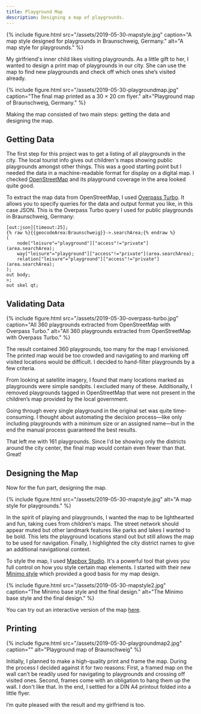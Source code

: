 ```yaml
---
title: Playground Map
description: Designing a map of playgrounds.
---
```


{% include figure.html src="/assets/2019-05-30-mapstyle.jpg" caption="A map style designed for playgrounds in Braunschweig, Germany." alt="A map style for playgrounds." %}

My girlfriend's inner child likes visiting playgrounds. As a little gift to her, I wanted to design a print map of playgrounds in our city. She can use the map to find new playgrounds and check off which ones she’s visited already.

{% include figure.html src="/assets/2019-05-30-playgroundmap.jpg" caption="The final map printed as a 30 × 20 cm flyer." alt="Playground map of Braunschweig, Germany." %}


Making the map consisted of two main steps: getting the data and designing the map.

## Getting Data

The first step for this project was to get a listing of all playgrounds in the city. The local tourist info gives out children's maps showing public playgrounds amongst other things. This was a good starting point but I needed the data in a machine-readable format for display on a digital map. I checked [OpenStreetMap](https://openstreetmap.org) and its playground coverage in the area looked quite good.

To extract the map data from OpenStreetMap, I used [Overpass Turbo](https://overpass-turbo.eu/). It allows you to specify queries for the data and output format you like, in this case JSON. This is the Overpass Turbo query I used for public playgrounds in Braunschweig, Germany:

    [out:json][timeout:25];
    {% raw %}{{geocodeArea:Braunschweig}}->.searchArea;{% endraw %}
    (
        node["leisure"="playground"]["access"!="private"](area.searchArea);
        way["leisure"="playground"]["access"!="private"](area.searchArea);
        relation["leisure"="playground"]["access"!="private"](area.searchArea);
    );
    out body;
    >;
    out skel qt;


## Validating Data

{% include figure.html src="/assets/2019-05-30-overpass-turbo.jpg" caption="All 360 playgrounds extracted from OpenStreetMap with Overpass Turbo." alt="All 360 playgrounds extracted from OpenStreetMap with Overpass Turbo." %}

The result contained 360 playgrounds, too many for the map I envisioned. The printed map would be too crowded and navigating to and marking off visited locations would be difficult. I decided to hand-filter playgrounds by a few criteria.

From looking at satellite imagery, I found that many locations marked as playgrounds were simple sandpits. I excluded many of these. Additionally, I removed playgrounds tagged in OpenStreetMap that were not present in the children’s map provided by the local government.

Going through every single playground in the original set was quite time-consuming. I thought about automating the decision process—like only including playgrounds with a minimum size or an assigned name—but in the end the manual process guaranteed the best results.

That left me with 161 playgrounds. Since I'd be showing only the districts around the city center, the final map would contain even fewer than that. Great!


## Designing the Map

Now for the fun part, designing the map.

{% include figure.html src="/assets/2019-05-30-mapstyle.jpg" alt="A map style for playgrounds." %}

In the spirit of playing and playgrounds, I wanted the map to be lighthearted and fun, taking cues from children's maps. The street network should appear muted but other landmark features like parks and lakes I wanted to be bold. This lets the playground locations stand out but still allows the map to be used for navigation. Finally, I highlighted the city district names to give an additional navigational context.

To style the map, I used [Mapbox Studio](https://www.mapbox.com/mapbox-studio/). It's a powerful tool that gives you full control on how you style certain map elements. I started with their new [Minimo style](https://blog.mapbox.com/minimo-data-visualization-map-f4ef21687d29) which provided a good basis for my map design.

{% include figure.html src="/assets/2019-05-30-mapstyle2.jpg" caption="The Minimo base style and the final design." alt="The Minimo base style and the final design." %}

You can try out an interactive version of the map [here](https://api.mapbox.com/styles/v1/vzqdccrcq/cjw9eyf3j02r01cpdxnu8o452.html?fresh=true&title=true&access_token=pk.eyJ1IjoidnpxZGNjcmNxIiwiYSI6ImNqMGF3anphaTAyMDQycXJyZXRpZDM4YjUifQ.LLx1Mn3DOp26nxtTeSlvRg).


## Printing

{% include figure.html src="/assets/2019-05-30-playgroundmap2.jpg" caption="" alt="Playground map of Braunschweig" %}

Initially, I planned to make a high-quality print and frame the map. During the process I decided against it for two reasons: First, a framed map on the wall can’t be readily used for navigating to playgrounds and crossing off visited ones. Second, frames come with an obligation to hang them up the wall. I don't like that. In the end, I settled for a DIN A4 printout folded into a little flyer.

I’m quite pleased with the result and my girlfriend is too.